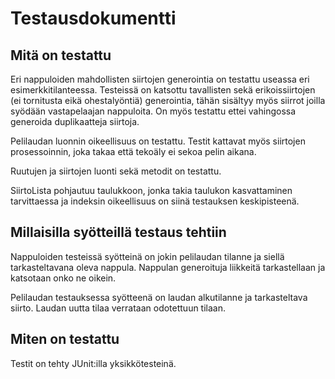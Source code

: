 # Testausdokumentti

## Mitä on testattu

Eri nappuloiden mahdollisten siirtojen generointia on testattu useassa eri esimerkkitilanteessa. Testeissä on katsottu tavallisten sekä erikoissiirtojen (ei tornitusta eikä ohestalyöntiä) generointia, tähän sisältyy myös siirrot joilla syödään vastapelaajan nappuloita. On myös testattu ettei vahingossa generoida duplikaatteja siirtoja.

Pelilaudan luonnin oikeellisuus on testattu. Testit kattavat myös siirtojen prosessoinnin, joka takaa että tekoäly ei sekoa pelin aikana. 

Ruutujen ja siirtojen luonti sekä metodit on testattu.

SiirtoLista pohjautuu taulukkoon, jonka takia taulukon kasvattaminen tarvittaessa ja indeksin oikeellisuus on siinä testauksen keskipisteenä.


## Millaisilla syötteillä testaus tehtiin

Nappuloiden testeissä syötteinä on jokin pelilaudan tilanne ja siellä tarkasteltavana oleva nappula. Nappulan generoituja liikkeitä tarkastellaan ja katsotaan onko ne oikein.

Pelilaudan testauksessa syötteenä on laudan alkutilanne ja tarkasteltava siirto. Laudan uutta tilaa verrataan odotettuun tilaan.



## Miten on testattu

Testit on tehty JUnit:illa yksikkötesteinä.  

